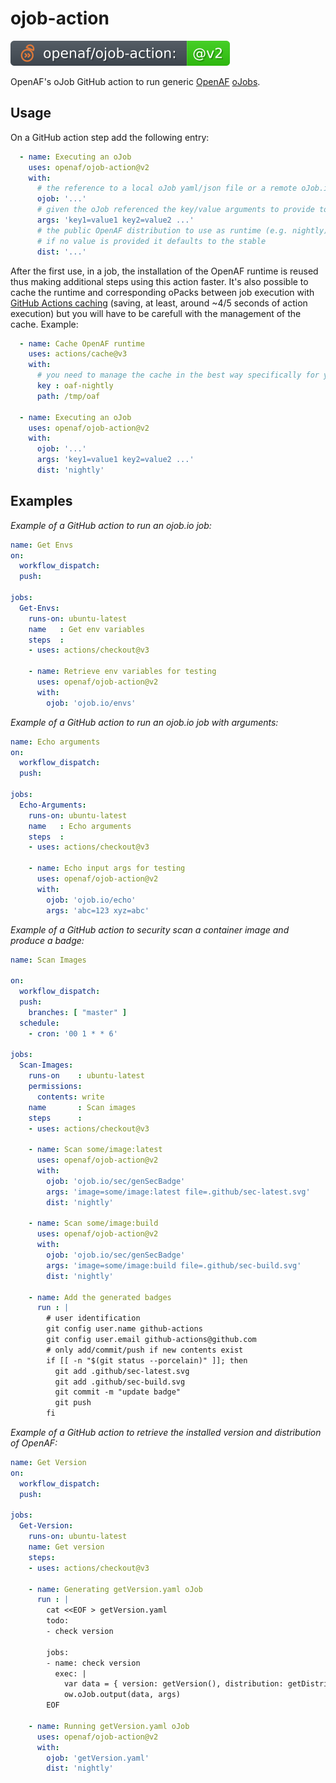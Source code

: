 # ojob-action

![version](.github/ojobs/version.svg)

OpenAF's oJob GitHub action to run generic [OpenAF](https://docs.openaf.io) [oJobs](https://docs.openaf.io/docs/concepts/oJob.html).

## Usage

On a GitHub action step add the following entry:

````yaml
  - name: Executing an oJob
    uses: openaf/ojob-action@v2
    with:
      # the reference to a local oJob yaml/json file or a remote oJob.io
      ojob: '...' 
      # given the oJob referenced the key/value arguments to provide to it
      args: 'key1=value1 key2=value2 ...'
      # the public OpenAF distribution to use as runtime (e.g. nightly)
      # if no value is provided it defaults to the stable
      dist: '...'
````

After the first use, in a job, the installation of the OpenAF runtime is reused thus making additional steps using this action faster. It's also possible to cache the runtime and corresponding oPacks between job execution with [GitHub Actions caching](https://docs.github.com/en/actions/using-workflows/caching-dependencies-to-speed-up-workflows#comparing-artifacts-and-dependency-caching) (saving, at least, around ~4/5 seconds of action execution) but you will have to be carefull with the management of the cache. Example:

````yaml
  - name: Cache OpenAF runtime
    uses: actions/cache@v3
    with:
      # you need to manage the cache in the best way specifically for your case
      key : oaf-nightly
      path: /tmp/oaf

  - name: Executing an oJob
    uses: openaf/ojob-action@v2
    with:
      ojob: '...' 
      args: 'key1=value1 key2=value2 ...'
      dist: 'nightly'
````

## Examples

*Example of a GitHub action to run an ojob.io job:*

````yaml
name: Get Envs
on:
  workflow_dispatch:
  push:

jobs:
  Get-Envs:
    runs-on: ubuntu-latest
    name   : Get env variables
    steps  :
    - uses: actions/checkout@v3

    - name: Retrieve env variables for testing
      uses: openaf/ojob-action@v2
      with:
        ojob: 'ojob.io/envs'
````

*Example of a GitHub action to run an ojob.io job with arguments:*

````yaml
name: Echo arguments
on:
  workflow_dispatch:
  push:

jobs:
  Echo-Arguments:
    runs-on: ubuntu-latest
    name   : Echo arguments
    steps  :
    - uses: actions/checkout@v3

    - name: Echo input args for testing
      uses: openaf/ojob-action@v2
      with:
        ojob: 'ojob.io/echo'
        args: 'abc=123 xyz=abc'
````

*Example of a GitHub action to security scan a container image and produce a badge:*

````yaml
name: Scan Images

on:
  workflow_dispatch:
  push:
    branches: [ "master" ]
  schedule:
    - cron: '00 1 * * 6'

jobs:
  Scan-Images:
    runs-on    : ubuntu-latest
    permissions:
      contents: write
    name       : Scan images
    steps      :
    - uses: actions/checkout@v3

    - name: Scan some/image:latest
      uses: openaf/ojob-action@v2
      with:
        ojob: 'ojob.io/sec/genSecBadge'
        args: 'image=some/image:latest file=.github/sec-latest.svg'
        dist: 'nightly'

    - name: Scan some/image:build
      uses: openaf/ojob-action@v2
      with:
        ojob: 'ojob.io/sec/genSecBadge'
        args: 'image=some/image:build file=.github/sec-build.svg'
        dist: 'nightly'

    - name: Add the generated badges 
      run : |
        # user identification
        git config user.name github-actions
        git config user.email github-actions@github.com
        # only add/commit/push if new contents exist
        if [[ -n "$(git status --porcelain)" ]]; then
          git add .github/sec-latest.svg
          git add .github/sec-build.svg
          git commit -m "update badge"
          git push
        fi
````

*Example of a GitHub action to retrieve the installed version and distribution of OpenAF:*

````yaml
name: Get Version
on:
  workflow_dispatch:
  push:

jobs:
  Get-Version:
    runs-on: ubuntu-latest
    name: Get version
    steps:
    - uses: actions/checkout@v3

    - name: Generating getVersion.yaml oJob
      run : |
        cat <<EOF > getVersion.yaml
        todo:
        - check version
        
        jobs:
        - name: check version
          exec: |
            var data = { version: getVersion(), distribution: getDistribution() }
            ow.oJob.output(data, args)
        EOF

    - name: Running getVersion.yaml oJob
      uses: openaf/ojob-action@v2
      with:
        ojob: 'getVersion.yaml'
        dist: 'nightly'
````
